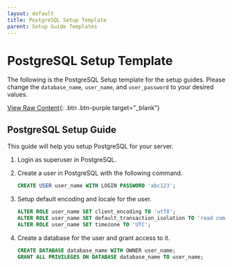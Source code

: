 ```yaml
---
layout: default
title: PostgreSQL Setup Template
parent: Setup Guide Templates
---
```

# PostgreSQL Setup Template

The following is the PostgreSQL Setup template for the setup guides. Please change the `database_name`, `user_name`, and `user_password` to your desired values.

[View Raw Content](https://raw.githubusercontent.com/ryuuzu/django-configs/main/docs/setup-guide-templates/postgresql_setup_template.md){: .btn .btn-purple target="_blank"}

<!-- Copy from here -->
## PostgreSQL Setup Guide

This guide will help you setup PostgreSQL for your server.

1. Login as superuser in PostgreSQL.
2. Create a user in PostgreSQL with the following command.

    ```sql
    CREATE USER user_name WITH LOGIN PASSWORD 'abc123';
    ```

3. Setup default encoding and locale for the user.

    ```sql
    ALTER ROLE user_name SET client_encoding TO 'utf8';
    ALTER ROLE user_name SET default_transaction_isolation TO 'read committed';
    ALTER ROLE user_name SET timezone TO 'UTC';
    ```

4. Create a database for the user and grant access to it.

    ```sql
    CREATE DATABASE database_name WITH OWNER user_name;
    GRANT ALL PRIVILEGES ON DATABASE database_name TO user_name;
    ```
<!-- Copy to here -->